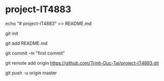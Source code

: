 ﻿# project-IT4883
echo "# project-IT4883" >> README.md

git init

git add README.md

git commit -m "first commit"

git remote add origin https://github.com/Trinh-Duc-Tai/project-IT4883.git

git push -u origin master
